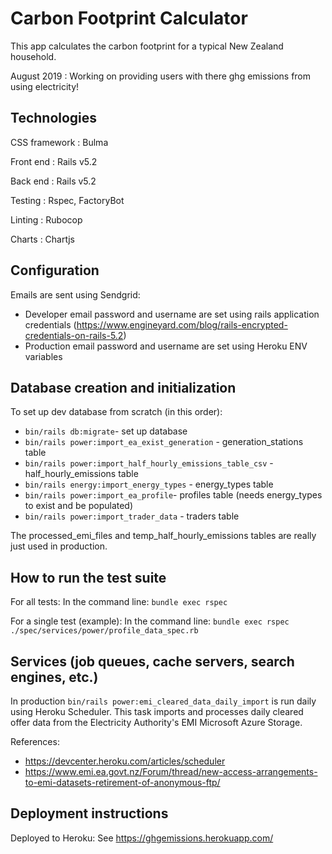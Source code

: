 # Carbon Footprint Calculator
This app calculates the carbon footprint for a typical New Zealand household.

August 2019 : Working on providing users with there ghg emissions from using electricity!

## Technologies
CSS framework : Bulma

Front end : Rails v5.2

Back end : Rails v5.2

Testing : Rspec, FactoryBot

Linting : Rubocop

Charts : Chartjs

## Configuration

Emails are sent using Sendgrid:

- Developer email password and username are set using rails application credentials (https://www.engineyard.com/blog/rails-encrypted-credentials-on-rails-5.2)
- Production email password and username are set using Heroku ENV variables

## Database creation and initialization

To set up dev database from scratch (in this order):

- `bin/rails db:migrate`- set up database
- `bin/rails power:import_ea_exist_generation` - generation_stations table
- `bin/rails power:import_half_hourly_emissions_table_csv` - half_hourly_emissions table
- `bin/rails energy:import_energy_types` - energy_types table
- `bin/rails power:import_ea_profile`- profiles table (needs energy_types to exist and be populated)
- `bin/rails power:import_trader_data` - traders table

The processed_emi_files and temp_half_hourly_emissions tables are really just used in production.

## How to run the test suite

For all tests: In the command line: `bundle exec rspec`

For a single test (example): In the command line: `bundle exec rspec ./spec/services/power/profile_data_spec.rb`

## Services (job queues, cache servers, search engines, etc.)

In production `bin/rails power:emi_cleared_data_daily_import` is run daily using Heroku Scheduler. This task imports and processes daily cleared offer data from the Electricity Authority's EMI Microsoft Azure Storage.

References:

- https://devcenter.heroku.com/articles/scheduler
- https://www.emi.ea.govt.nz/Forum/thread/new-access-arrangements-to-emi-datasets-retirement-of-anonymous-ftp/

## Deployment instructions

Deployed to Heroku: See https://ghgemissions.herokuapp.com/
